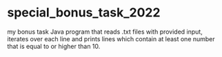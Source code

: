 # special_bonus_task_2022
my bonus task
Java program that reads .txt files with provided input,<br>
iterates over each line and prints lines which contain at least one number that is equal to or higher than 10.
